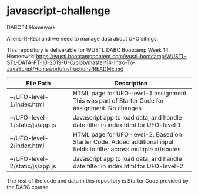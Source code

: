 # javascript-challenge
DABC 14 Homework

Aliens-R-Real and we need to manage data about UFO sitings.   

This repository is deliverable for WUSTL DABC Bootcamp Week 14 Homeowrk: 
https://wustl.bootcampcontent.com/wustl-bootcamp/WUSTL-STL-DATA-PT-10-2019-U-C/blob/master/14-Intro-To-JavaScript/Homework/Instructions/README.md 

| File Path | Description |
|--------|--------|
| ~/UFO-level-1/index.html | HTML page for UFO-level-1 assignment. This was part of Starter Code for assignment.  No changes|
| ~/UFO-level-1/static/js/app.js | Javascript app to load data, and handle date filter in index.html for UFO-level 1 |
|~/UFO-level-2/index.html | HTML page for UFO-level-2.  Based on Starter Code.  Added additional input fields to filter across multiple attributes |
| ~/UFO-level-2/static/js/app.js | Javascript app to load data, and handle date filter in index.html for UFO-level-2 |

The rest of the code and data in this repository is Starter Code provided by the DABC course.
